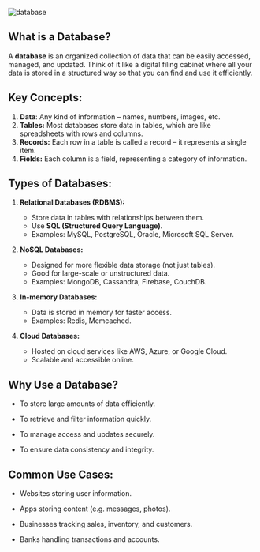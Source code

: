 ![database](https://media.istockphoto.com/id/1367766076/vector/database-storage-icon-vector-for-your-website-design-logo-app-ui-illustration.jpg?s=612x612&w=0&k=20&c=5-nzlAxbGQMw-lJcZc_P9QbHWXGb00ZLimhhwtr9rnc=)

## **What is a Database?**

A **database** is an organized collection of data that can be easily accessed, managed, and updated. Think of it like a digital filing cabinet where all your data is stored in a structured way so that you can find and use it efficiently.



## **Key Concepts:**
1. **Data**: Any kind of information – names, numbers, images, etc.
2. **Tables:** Most databases store data in tables, which are like spreadsheets with rows and columns.
3. **Records:** Each row in a table is called a record – it represents a single item.
4. **Fields:** Each column is a field, representing a category of information.



## **Types of Databases:**
1. **Relational Databases (RDBMS):**
   - Store data in tables with relationships between them.
   - Use **SQL (Structured Query Language).**
   - Examples: MySQL, PostgreSQL, Oracle, Microsoft SQL Server.

2. **NoSQL Databases:**
   - Designed for more flexible data storage (not just tables).
   - Good for large-scale or unstructured data.
   - Examples: MongoDB, Cassandra, Firebase, CouchDB.

3. **In-memory Databases:**
   - Data is stored in memory for faster access.
   - Examples: Redis, Memcached.

4. **Cloud Databases:**
   - Hosted on cloud services like AWS, Azure, or Google Cloud.
   - Scalable and accessible online.



## **Why Use a Database?**
- To store large amounts of data efficiently.


- To retrieve and filter information quickly.


- To manage access and updates securely.


- To ensure data consistency and integrity.



## **Common Use Cases:**
- Websites storing user information.


- Apps storing content (e.g. messages, photos).


- Businesses tracking sales, inventory, and customers.


- Banks handling transactions and accounts.

